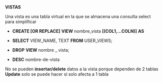 **VISTAS**

Una vista es una tabla virtual en la que se almacena una consulta select para simplificar

 - **CREATE [OR REPLACE]** **VIEW** nombre_vista
  **[(COL1,...COLN)]** **AS**

-  **SELECT** VIEW_NAME, TEXT **FROM** USER_VIEWS;

-  **DROP** **VIEW** nombre _ vista;

-  **DESC** nombre-de-vista

No se pueden **insertar/delete** datos a la vista porque dependen de 2 tablas 
**Update** solo se puede hacer si solo afecta a 1 tabla 
